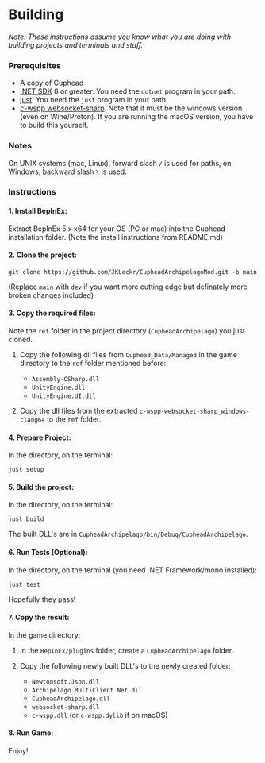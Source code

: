 # Building
*Note: These instructions assume you know what you are doing with building projects and terminals and stuff.*

### Prerequisites
- A copy of Cuphead
- [.NET SDK](https://dotnet.microsoft.com/en-us/download) 8 or greater. You need the `dotnet` program in your path.
- [just](https://github.com/casey/just?tab=readme-ov-file#installation). You need the `just` program in your path.
- [c-wspp websocket-sharp](https://github.com/black-sliver/c-wspp-websocket-sharp). Note that it must be the windows version (even on Wine/Proton). If you are running the macOS version, you have to build this yourself.

### Notes

On UNIX systems (mac, Linux), forward slash `/` is used for paths, on Windows, backward slash `\` is used.

### Instructions
#### 1. Install BepInEx:
Extract BepInEx 5.x x64 for your OS (PC or mac) into the Cuphead installation folder. (Note the install instructions from README.md)

#### 2. Clone the project:
`git clone https://github.com/JKLeckr/CupheadArchipelagoMod.git -b main`
    
(Replace `main` with `dev` if you want more cutting edge but definately more broken changes included)

#### 3. Copy the required files:
Note the `ref` folder in the project directory (`CupheadArchipelago`) you just cloned.

1. Copy the following dll files from `Cuphead_Data/Managed` in the game directory to the `ref` folder mentioned before:
    - `Assembly-CSharp.dll`
    - `UnityEngine.dll`
    - `UnityEngine.UI.dll`

2. Copy the dll files from the extracted `c-wspp-websocket-sharp_windows-clang64` to the `ref` folder.

#### 4. Prepare Project:
In the directory, on the terminal:

`just setup`

#### 5. Build the project:
In the directory, on the terminal:

`just build`

The built DLL's are in `CupheadArchipelago/bin/Debug/CupheadArchipelago`.

#### 6. Run Tests (Optional):
In the directory, on the terminal (you need .NET Framework/mono installed):

`just test`

Hopefully they pass!

#### 7. Copy the result:
In the game directory:
1. In the `BepInEx/plugins` folder, create a `CupheadArchipelago` folder.

2. Copy the following newly built DLL's to the newly created folder:
    - `Newtonsoft.Json.dll`
    - `Archipelago.MultiClient.Net.dll`
    - `CupheadArchipelago.dll`
    - `websocket-sharp.dll`
    - `c-wspp.dll` (or `c-wspp.dylib` if on macOS)

#### 8. Run Game:
Enjoy!
